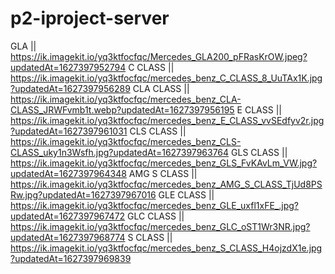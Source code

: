 # p2-iproject-server


GLA || https://ik.imagekit.io/yq3ktfocfqc/Mercedes_GLA200_pFRasKrOW.jpeg?updatedAt=1627397952794
C CLASS || https://ik.imagekit.io/yq3ktfocfqc/mercedes_benz_C_CLASS_8_UuTAx1K.jpg?updatedAt=1627397956289
CLA CLASS || https://ik.imagekit.io/yq3ktfocfqc/mercedes_benz_CLA-CLASS_JRWFvmb1t.webp?updatedAt=1627397956195
E CLASS || https://ik.imagekit.io/yq3ktfocfqc/mercedes_benz_E_CLASS_vvSEdfyv2r.jpg?updatedAt=1627397961031
CLS CLASS || https://ik.imagekit.io/yq3ktfocfqc/mercedes_benz_CLS-CLASS_uky1n3Wsfh.jpg?updatedAt=1627397963764
GLS CLASS || https://ik.imagekit.io/yq3ktfocfqc/mercedes_benz_GLS_FvKAvLm_VW.jpg?updatedAt=1627397964348
AMG S CLASS || https://ik.imagekit.io/yq3ktfocfqc/mercedes_benz_AMG_S_CLASS_TjUd8PSRw.jpg?updatedAt=1627397967016
GLE CLASS || https://ik.imagekit.io/yq3ktfocfqc/mercedes_benz_GLE_uxfl1xFE_.jpg?updatedAt=1627397967472
GLC CLASS || https://ik.imagekit.io/yq3ktfocfqc/mercedes_benz_GLC_oST1Wr3NR.jpg?updatedAt=1627397968774
S CLASS || https://ik.imagekit.io/yq3ktfocfqc/mercedes_benz_S_CLASS_H4ojzdX1e.jpg?updatedAt=1627397969839